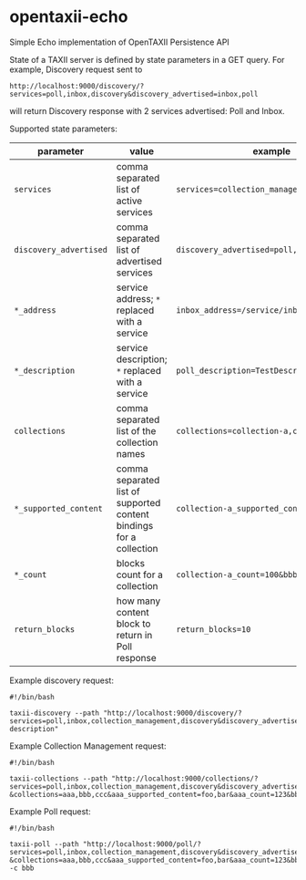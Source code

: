 # opentaxii-echo

Simple Echo implementation of OpenTAXII Persistence API

State of a TAXII server is defined by state parameters in a GET query. For example, Discovery request sent to 
```
http://localhost:9000/discovery/?services=poll,inbox,discovery&discovery_advertised=inbox,poll
```
will return Discovery response with 2 services advertised: Poll and Inbox.

Supported state parameters:

|        parameter         |                value                             |               example                         |
|--------------------------|--------------------------------------------------|-----------------------------------------------|
| ``services``             | comma separated list of active services          | ``services=collection_management,discovery``  |
| ``discovery_advertised`` | comma separated list of advertised services      | ``discovery_advertised=poll,inbox,discovery`` |
| ``*_address``            | service address; ``*`` replaced with a service   | ``inbox_address=/service/inbox``              |
| ``*_description``        | service description; ``*`` replaced with a service | ``poll_description=TestDescription``          |
| ``collections``          | comma separated list of the collection names    | ``collections=collection-a,collection-b``     |
| ``*_supported_content``  | comma separated list of supported content bindings for a collection  | ``collection-a_supported_content=foo,bar`` |
| ``*_count``              | blocks count for a collection  | ``collection-a_count=100&bbb_count=1`` |
| ``return_blocks``        | how many content block to return in Poll response  | ``return_blocks=10`` |

Example discovery request:
```
#!/bin/bash

taxii-discovery --path "http://localhost:9000/discovery/?services=poll,inbox,collection_management,discovery&discovery_advertised=inbox,poll&inbox_address=/some/inbox&poll_description=dummy-description"
```

Example Collection Management request:
```
#!/bin/bash

taxii-collections --path "http://localhost:9000/collections/?services=poll,inbox,collection_management,discovery&discovery_advertised=inbox,poll&collection_management_address=/collections/&inbox_address=/some/inbox&poll_description=WHAT?&collections=aaa,bbb,ccc&aaa_supported_content=foo,bar&aaa_count=123&bbb_count=999"
```

Example Poll request:
```
#!/bin/bash

taxii-poll --path "http://localhost:9000/poll/?services=poll,inbox,collection_management,discovery&discovery_advertised=inbox,poll&collection_management_address=/collections/&inbox_address=/some/inbox&poll_description=WHAT?&collections=aaa,bbb,ccc&aaa_supported_content=foo,bar&aaa_count=123&bbb_count=999&return_blocks=100" -c bbb
```
